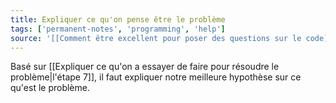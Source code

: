 ```yaml
---
title: Expliquer ce qu'on pense être le problème
tags: ['permanent-notes', 'programming', 'help']
source: '[[Comment être excellent pour poser des questions sur le code]]'
---
```


Basé sur [[Expliquer ce qu'on a essayer de faire pour résoudre le problème|l'étape 7]], il faut expliquer notre meilleure hypothèse sur ce qu'est le problème.